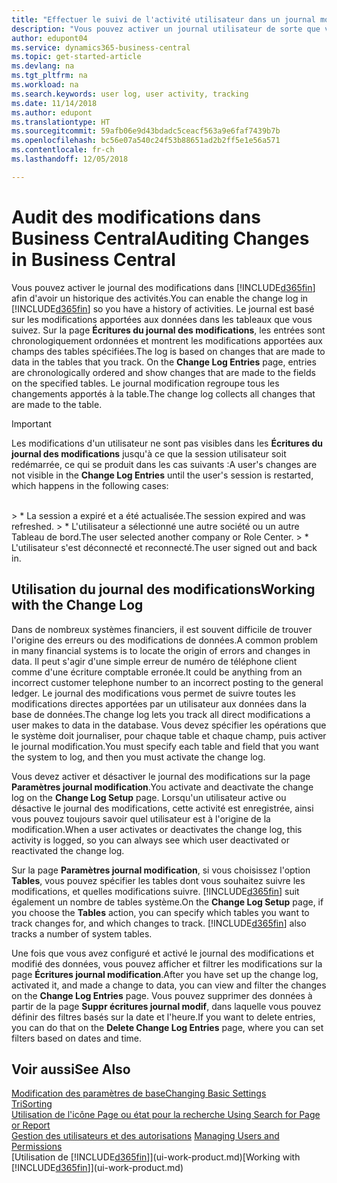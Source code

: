 ```yaml
---
title: "Effectuer le suivi de l'activité utilisateur dans un journal modification| Microsoft Docs"
description: "Vous pouvez activer un journal utilisateur de sorte que vous avez un historique de toutes les modifications apportées aux données dans les tables suivies."
author: edupont04
ms.service: dynamics365-business-central
ms.topic: get-started-article
ms.devlang: na
ms.tgt_pltfrm: na
ms.workload: na
ms.search.keywords: user log, user activity, tracking
ms.date: 11/14/2018
ms.author: edupont
ms.translationtype: HT
ms.sourcegitcommit: 59afb06e9d43bdadc5ceacf563a9e6faf7439b7b
ms.openlocfilehash: bc56e07a540c24f53b88651ad2b2ff5e1e56a571
ms.contentlocale: fr-ch
ms.lasthandoff: 12/05/2018

---
```

# <a name="auditing-changes-in-business-central"></a><span data-ttu-id="93def-103">Audit des modifications dans Business Central</span><span class="sxs-lookup"><span data-stu-id="93def-103">Auditing Changes in Business Central</span></span>

<span data-ttu-id="93def-104">Vous pouvez activer le journal des modifications dans [!INCLUDE[d365fin](includes/d365fin_md.md)] afin d'avoir un historique des activités.</span><span class="sxs-lookup"><span data-stu-id="93def-104">You can enable the change log in [!INCLUDE[d365fin](includes/d365fin_md.md)] so you have a history of activities.</span></span> <span data-ttu-id="93def-105">Le journal est basé sur les modifications apportées aux données dans les tableaux que vous suivez. Sur la page **Écritures du journal des modifications**, les entrées sont chronologiquement ordonnées et montrent les modifications apportées aux champs des tables spécifiées.</span><span class="sxs-lookup"><span data-stu-id="93def-105">The log is based on changes that are made to data in the tables that you track. On the **Change Log Entries** page, entries are chronologically ordered and show changes that are made to the fields on the specified tables.</span></span> <span data-ttu-id="93def-106">Le journal modification regroupe tous les changements apportés à la table.</span><span class="sxs-lookup"><span data-stu-id="93def-106">The change log collects all changes that are made to the table.</span></span>

> [!Important]
> <span data-ttu-id="93def-107">Les modifications d'un utilisateur ne sont pas visibles dans les **Écritures du journal des modifications** jusqu'à ce que la session utilisateur soit redémarrée, ce qui se produit dans les cas suivants :</span><span class="sxs-lookup"><span data-stu-id="93def-107">A user's changes are not visible in the **Change Log Entries** until the user's session is restarted, which happens in the following cases:</span></span>
<br />
> * <span data-ttu-id="93def-108">La session a expiré et a été actualisée.</span><span class="sxs-lookup"><span data-stu-id="93def-108">The session expired and was refreshed.</span></span>
> * <span data-ttu-id="93def-109">L'utilisateur a sélectionné une autre société ou un autre Tableau de bord.</span><span class="sxs-lookup"><span data-stu-id="93def-109">The user selected another company or Role Center.</span></span>
> * <span data-ttu-id="93def-110">L'utilisateur s'est déconnecté et reconnecté.</span><span class="sxs-lookup"><span data-stu-id="93def-110">The user signed out and back in.</span></span>

## <a name="working-with-the-change-log"></a><span data-ttu-id="93def-111">Utilisation du journal des modifications</span><span class="sxs-lookup"><span data-stu-id="93def-111">Working with the Change Log</span></span>

<span data-ttu-id="93def-112">Dans de nombreux systèmes financiers, il est souvent difficile de trouver l'origine des erreurs ou des modifications de données.</span><span class="sxs-lookup"><span data-stu-id="93def-112">A common problem in many financial systems is to locate the origin of errors and changes in data.</span></span> <span data-ttu-id="93def-113">Il peut s'agir d'une simple erreur de numéro de téléphone client comme d'une écriture comptable erronée.</span><span class="sxs-lookup"><span data-stu-id="93def-113">It could be anything from an incorrect customer telephone number to an incorrect posting to the general ledger.</span></span> <span data-ttu-id="93def-114">Le journal des modifications vous permet de suivre toutes les modifications directes apportées par un utilisateur aux données dans la base de données.</span><span class="sxs-lookup"><span data-stu-id="93def-114">The change log lets you track all direct modifications a user makes to data in the database.</span></span> <span data-ttu-id="93def-115">Vous devez spécifier les opérations que le système doit journaliser, pour chaque table et chaque champ, puis activer le journal modification.</span><span class="sxs-lookup"><span data-stu-id="93def-115">You must specify each table and field that you want the system to log, and then you must activate the change log.</span></span>  

<span data-ttu-id="93def-116">Vous devez activer et désactiver le journal des modifications sur la page **Paramètres journal modification**.</span><span class="sxs-lookup"><span data-stu-id="93def-116">You activate and deactivate the change log on the **Change Log Setup** page.</span></span> <span data-ttu-id="93def-117">Lorsqu'un utilisateur active ou désactive le journal des modifications, cette activité est enregistrée, ainsi vous pouvez toujours savoir quel utilisateur est à l'origine de la modification.</span><span class="sxs-lookup"><span data-stu-id="93def-117">When a user activates or deactivates the change log, this activity is logged, so you can always see which user deactivated or reactivated the change log.</span></span>

<span data-ttu-id="93def-118">Sur la page **Paramètres journal modification**, si vous choisissez l'option **Tables**, vous pouvez spécifier les tables dont vous souhaitez suivre les modifications, et quelles modifications suivre. [!INCLUDE[d365fin](includes/d365fin_md.md)] suit également un nombre de tables système.</span><span class="sxs-lookup"><span data-stu-id="93def-118">On the **Change Log Setup** page, if you choose the **Tables** action, you can specify which tables you want to track changes for, and which changes to track. [!INCLUDE[d365fin](includes/d365fin_md.md)] also tracks a number of system tables.</span></span>

<span data-ttu-id="93def-119">Une fois que vous avez configuré et activé le journal des modifications et modifié des données, vous pouvez afficher et filtrer les modifications sur la page **Écritures journal modification**.</span><span class="sxs-lookup"><span data-stu-id="93def-119">After you have set up the change log, activated it, and made a change to data, you can view and filter the changes on the **Change Log Entries** page.</span></span> <span data-ttu-id="93def-120">Vous pouvez supprimer des données à partir de la page **Suppr écritures journal modif**, dans laquelle vous pouvez définir des filtres basés sur la date et l'heure.</span><span class="sxs-lookup"><span data-stu-id="93def-120">If you want to delete entries, you can do that on the **Delete Change Log Entries** page, where you can set filters based on dates and time.</span></span>  

## <a name="see-also"></a><span data-ttu-id="93def-121">Voir aussi</span><span class="sxs-lookup"><span data-stu-id="93def-121">See Also</span></span>
[<span data-ttu-id="93def-122">Modification des paramètres de base</span><span class="sxs-lookup"><span data-stu-id="93def-122">Changing Basic Settings</span></span>](ui-change-basic-settings.md)  
[<span data-ttu-id="93def-123">Tri</span><span class="sxs-lookup"><span data-stu-id="93def-123">Sorting</span></span>](ui-sorting.md)  
[<span data-ttu-id="93def-124">Utilisation de l'icône Page ou état pour la recherche </span><span class="sxs-lookup"><span data-stu-id="93def-124">Using Search for Page or Report</span></span>](ui-search.md)  
<span data-ttu-id="93def-125">[Gestion des utilisateurs et des autorisations](ui-how-users-permissions.md)  </span><span class="sxs-lookup"><span data-stu-id="93def-125">[Managing Users and Permissions](ui-how-users-permissions.md)  </span></span>  
<span data-ttu-id="93def-126">[Utilisation de [!INCLUDE[d365fin](includes/d365fin_md.md)]](ui-work-product.md)</span><span class="sxs-lookup"><span data-stu-id="93def-126">[Working with [!INCLUDE[d365fin](includes/d365fin_md.md)]](ui-work-product.md)</span></span>  

